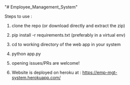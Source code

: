 "# Employee_Management_System" 

Steps to use  : 

1) clone the repo (or download directly and extract the zip)
2) pip install -r requirements.txt (preferably in a virtual env)
3) cd to working directory of the web app in your system
4) python app.py 
5) opening issues/PRs are  welcome! 

6) Website is deployed on heroku at : https://emp-mgt-system.herokuapp.com/

